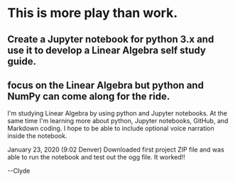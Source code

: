 # This is more play than work.

## Create a Jupyter notebook for python 3.x and use it to develop a Linear Algebra self study guide.
## focus on the Linear Algebra but python and NumPy can come along for the ride.

I'm studying Linear Algebra by using python and Jupyter notebooks.  At the same time I'm learning more about python, Jupyter notebooks, GitHub, and Markdown coding.  I hope to be able to include optional voice narration inside the notebook.  

January 23, 2020 (9:02 Denver)
Downloaded first project ZIP file and was able to run the notebook and test out the ogg file.  It worked!!

--Clyde

